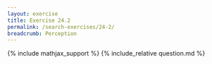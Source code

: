 ```yaml
---
layout: exercise
title: Exercise 24.2
permalink: /search-exercises/24-2/
breadcrumb: Perception
---
```


{% include mathjax_support %}
{% include_relative question.md %}
